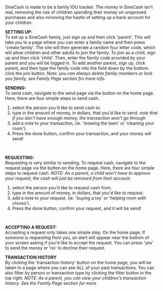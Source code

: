 SineCash is made to be a family IOU tracker. The money in SineCash isn't real, removing the risk of children spending their money on unaproved purchases and also removing the hastle of setting up a bank account for your children. 
<br>

**SETTING UP:** <br>
To set up a SineCash family, just sign up and then click 'parent'. This will take you to a page where you can enter a family name and then press 'create family'. The site will then generate a random four letter code, which will allow children and other adults to join the family. 
To join as a child, sign up and then click 'child'. Then, enter the family code provided by your parent and you will be logged in. 
To add another parent, sign up, click parent, and then type the family code into the field down by the bottom. click the join button.
_Note: you can always delete family members or lock you family, see Family Page section fro more info._
<br>

**SENDING:** <br>
To send cash, navigate to the send page via the button on the home page. Here, there are four simple steps to send cash.
1. select the person you'd like to send cash to.
2. type in the amount of money, in dollars, that you'd like to send. _note that if you don't have enough money, the transaction won't go through_
3. add a note to your transaction, (ie. 'mowing the lawn' or 'cleaning your room').
4. Press the done button, confirm your transaction, and your money will send!
<br>

**REQUESTING:** <br>
Requesting is very similar to sending. To request cash, navigate to the request page via the button on the home page. Here, there are four simple steps to request cash. 
_NOTE: As a parent, a child won't have to approve your request, the cash will just be removed from their account._
1. select the person you'd like to request cash from.
2. type in the amount of money, in dollars, that you'd like to request. 
3. add a note to your request, (ie. 'buying a toy' or 'helping mom with chores').
4. Press the done button, confirm your request, and it will be send!
<br>

**ACCEPTING A REQUEST:** <br>
Accepting a request only takes one simple step. On the home page, If someone is requesting from you, an alert will appear near the bottom of your screen asking if you'd like to accept the request. You can press 'yes' to send the money or 'no' to decline their request.
<br>

**TRANSACTION HISTORY** <br>
By clicking the 'transaction history' button on the home page, you will be taken to a page where you can see ALL of your past transactions. You can also filter by person or transaction type by clicking the filter button in the top right.
_NOTE: As a parent, you can view your children's transaction history. See the Family Page section for more_
<br>

